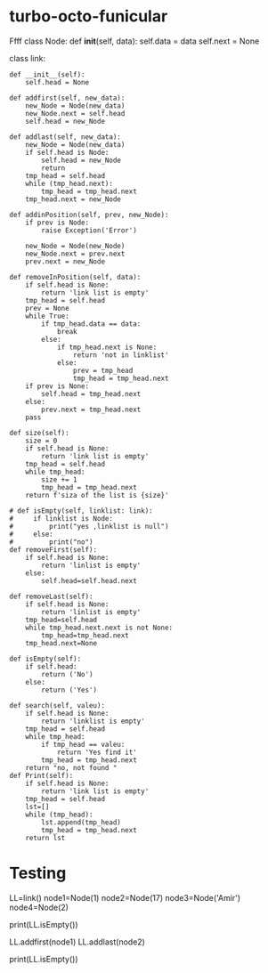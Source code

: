 # turbo-octo-funicular
Ffff
class Node:
    def __init__(self, data):
        self.data = data
        self.next = None


class link:

    def __init__(self):
        self.head = None

    def addfirst(self, new_data):
        new_Node = Node(new_data)
        new_Node.next = self.head
        self.head = new_Node

    def addlast(self, new_data):
        new_Node = Node(new_data)
        if self.head is Node:
            self.head = new_Node
            return
        tmp_head = self.head
        while (tmp_head.next):
            tmp_head = tmp_head.next
        tmp_head.next = new_Node

    def addinPosition(self, prev, new_Node):
        if prev is Node:
            raise Exception('Error')

        new_Node = Node(new_Node)
        new_Node.next = prev.next
        prev.next = new_Node

    def removeInPosition(self, data):
        if self.head is None:
            return 'link list is empty'
        tmp_head = self.head
        prev = None
        while True:
            if tmp_head.data == data:
                break
            else:
                if tmp_head.next is None:
                    return 'not in linklist'
                else:
                    prev = tmp_head
                    tmp_head = tmp_head.next
        if prev is None:
            self.head = tmp_head.next
        else:
            prev.next = tmp_head.next
        pass

    def size(self):
        size = 0
        if self.head is None:
            return 'link list is empty'
        tmp_head = self.head
        while tmp_head:
            size += 1
            tmp_head = tmp_head.next
        return f'siza of the list is {size}'

    # def isEmpty(self, linklist: link):
    #     if linklist is Node:
    #         print("yes ,linklist is null")
    #     else:
    #         print("no")
    def removeFirst(self):
        if self.head is None:
            return 'linlist is empty'
        else:
            self.head=self.head.next

    def removeLast(self):
        if self.head is None:
            return 'linlist is empty'
        tmp_head=self.head
        while tmp_head.next.next is not None:
            tmp_head=tmp_head.next
        tmp_head.next=None

    def isEmpty(self):
        if self.head:
            return ('No')
        else:
            return ('Yes')

    def search(self, valeu):
        if self.head is None:
            return 'linklist is empty'
        tmp_head = self.head
        while tmp_head:
            if tmp_head == valeu:
                return 'Yes find it'
            tmp_head = tmp_head.next
        return "no, not found "
    def Print(self):
        if self.head is None:
            return 'link list is empty'
        tmp_head = self.head
        lst=[]
        while (tmp_head):
            lst.append(tmp_head)
            tmp_head = tmp_head.next
        return lst

# Testing

LL=link()
node1=Node(1)
node2=Node(17)
node3=Node('Amir')
node4=Node(2)

print(LL.isEmpty())

LL.addfirst(node1)
LL.addlast(node2)

print(LL.isEmpty())
